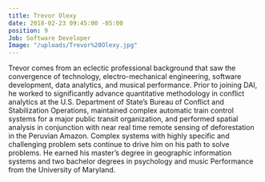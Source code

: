 ```yaml
---
title: Trevor Olexy
date: 2018-02-23 09:45:00 -05:00
position: 9
Job: Software Developer
Image: "/uploads/Trevor%20Olexy.jpg"
---
```


Trevor comes from an eclectic professional background that saw the convergence of technology, electro-mechanical engineering, software development, data analytics, and musical performance. Prior to joining DAI, he worked to significantly advance quantitative methodology in conflict analytics at the U.S. Department of State’s Bureau of Conflict and Stabilization Operations, maintained complex automatic train control systems for a major public transit organization, and performed spatial analysis in conjunction with near real time remote sensing of deforestation in the Peruvian Amazon. Complex systems with highly specific and challenging problem sets continue to drive him on his path to solve problems. He earned his master’s degree in geographic information systems and two bachelor degrees in psychology and music Performance from the University of Maryland.